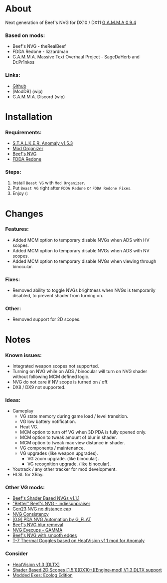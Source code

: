 # About
Next generation of Beef's NVG for DX10 / DX11 [G.A.M.M.A 0.9.4](https://discord.com/invite/stalker-gamma)

### Based on mods:
- Beef's NVG - theRealBeef
- FDDA Redone - lizzardman
- G.A.M.M.A. Massive Text Overhaul Project - SageDaHerb and Dr.Pr1nkos

### Links:
- [Github](https://github.com/pvd1313/gamma-beast-vg)
- [ModDB] (wip)
- G.A.M.M.A. Discord (wip)

# Installation

### Requirements:
- [S.T.A.L.K.E.R. Anomaly v1.5.3](https://www.moddb.com/mods/stalker-anomaly/news/stalker-anomaly-version-153-release)
- [Mod Organizer](https://github.com/ModOrganizer2/modorganizer/releases)
- [Beef's NVG](https://www.moddb.com/addons/beefs-shader-based-nvgs-v10)
- [FDDA Redone](https://www.moddb.com/mods/stalker-anomaly/addons/fdda-redone)

### Steps:
1. Install `Beast VG` with `Mod Organizer`.
2. Put `Beast VG` right after `FDDA Redone` or `FDDA Redone Fixes`.
3. Enjoy (:

# Changes
### Features:
- Added MCM option to temporary disable NVGs when ADS with HV scopes.
- Added MCM option to temporary disable NVGs when ADS with NV scopes.
- Added MCM option to temporary disable NVGs when viewing through binocular.

### Fixes:
- Removed ability to toggle NVGs brightness when NVGs is temporarily disabled, to prevent shader from turning on.

### Other:
- Removed support for 2D scopes.

# Notes

### Known issues:
- Integrated weapon scopes not supported.
- Turning on NVG while on ADS / binocular will turn on NVG shader without following MCM defined logic.
- NVG do not care if NV scope is turned on / off.
- DX8 / DX9 not supported.

### Ideas:
- Gameplay
  - VG state memory during game load / level transition.
  - VG low battery notification.
  - Heat VG.
  - MCM option to turn off VG when 3D PDA is fully opened only.
  - MCM option to tweak amount of blur in shader.
  - MCM option to tweak max view distance in shader.
  - VG components / maintenance.
  - VG upgrades (like weapon upgrades).
    - VG zoom upgrade. (like binocular).
    - VG recognition upgrade. (like binocular).
- Youtrack / any other tracker for mod development.
- HLSL for XRay.

### Other VG mods:
- [Beef's Shader Based NVGs v1.1.1](https://www.moddb.com/addons/beefs-shader-based-nvgs-v10)
- ["Better" Beef's NVG - indiesunpraiser](https://www.moddb.com/mods/stalker-anomaly/addons/better-beefs-nvg-indiesunpraiser)
- [Gen23 NVG no distance cap](https://discord.com/channels/912320241713958912/1363252560668004522)
- [NVG Consistency](https://discord.com/channels/912320241713958912/1035900566687195159)
- [[0.9] PDA NVG Automation by G_FLAT](https://discord.com/channels/912320241713958912/1252395415958065172)
- [Beef's NVG blur removal](https://www.moddb.com/mods/stalker-anomaly/addons/beefs-nvg-blur-removal)
- [NVG Eyecups - GAMMA](https://www.moddb.com/mods/stalker-anomaly/addons/beefs-nvg-blur-removal)
- [Beef's NVG with smooth edges](https://www.moddb.com/mods/stalker-anomaly/addons/beefs-nvg-with-smooth-edges)
- [T-7 Thermal Goggles based on HeatVision v1.1 mod for Anomaly](https://discord.com/channels/912320241713958912/1168998049113178122)

### Consider
- [HeatVision v1.3 [DLTX]](https://www.moddb.com/mods/stalker-anomaly/addons/heatvision-v02-extension-for-beefs-nvg-dx11engine-mod/)
- [Shader Based 2D Scopes [1.5.1][DX10+][Engine-mod] V1.3 DLTX support](https://www.moddb.com/mods/stalker-anomaly/addons/shader-based-2d-scopes-151dx11engine-mod)
- [Modded Exes: Ecolog Edition](https://discord.com/channels/912320241713958912/1417405402873729025)
